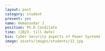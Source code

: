 ```yaml
---
layout: post
category: student
present: yes
name: Hemasundar J
position: Ph.D Canditate
time: (2023- till date)
bio: Cyber Security aspects of Power Systems
image: assets/images/students/12.jpg
---
```

